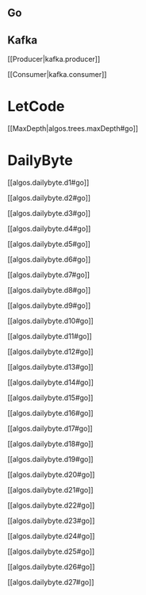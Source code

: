 ## Go

## Kafka

[[Producer|kafka.producer]]

[[Consumer|kafka.consumer]]

# LetCode

[[MaxDepth|algos.trees.maxDepth#go]]

# DailyByte

[[algos.dailybyte.d1#go]]

[[algos.dailybyte.d2#go]]

[[algos.dailybyte.d3#go]]

[[algos.dailybyte.d4#go]]

[[algos.dailybyte.d5#go]]

[[algos.dailybyte.d6#go]]

[[algos.dailybyte.d7#go]]

[[algos.dailybyte.d8#go]]

[[algos.dailybyte.d9#go]]

[[algos.dailybyte.d10#go]]

[[algos.dailybyte.d11#go]]

[[algos.dailybyte.d12#go]]

[[algos.dailybyte.d13#go]]

[[algos.dailybyte.d14#go]]

[[algos.dailybyte.d15#go]]

[[algos.dailybyte.d16#go]]

[[algos.dailybyte.d17#go]]

[[algos.dailybyte.d18#go]]

[[algos.dailybyte.d19#go]]

[[algos.dailybyte.d20#go]]

[[algos.dailybyte.d21#go]]

[[algos.dailybyte.d22#go]]

[[algos.dailybyte.d23#go]]

[[algos.dailybyte.d24#go]]

[[algos.dailybyte.d25#go]]

[[algos.dailybyte.d26#go]]

[[algos.dailybyte.d27#go]]

